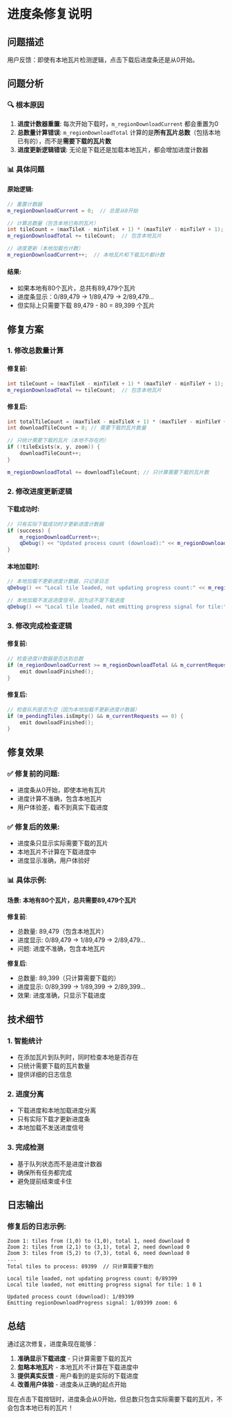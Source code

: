 # 进度条修复说明

## 问题描述

用户反馈：即使有本地瓦片检测逻辑，点击下载后进度条还是从0开始。

## 问题分析

### 🔍 **根本原因**

1. **进度计数器重置**: 每次开始下载时，`m_regionDownloadCurrent` 都会重置为0
2. **总数量计算错误**: `m_regionDownloadTotal` 计算的是**所有瓦片总数**（包括本地已有的），而不是**需要下载的瓦片数**
3. **进度更新逻辑错误**: 无论是下载还是加载本地瓦片，都会增加进度计数器

### 📊 **具体问题**

#### **原始逻辑**:
```cpp
// 重置计数器
m_regionDownloadCurrent = 0;  // 总是从0开始

// 计算总数量（包含本地已有的瓦片）
int tileCount = (maxTileX - minTileX + 1) * (maxTileY - minTileY + 1);
m_regionDownloadTotal += tileCount;  // 包含本地瓦片

// 进度更新（本地加载也计数）
m_regionDownloadCurrent++;  // 本地瓦片和下载瓦片都计数
```

#### **结果**:
- 如果本地有80个瓦片，总共有89,479个瓦片
- 进度条显示：0/89,479 → 1/89,479 → 2/89,479...
- 但实际上只需要下载 89,479 - 80 = 89,399 个瓦片

## 修复方案

### 1. **修改总数量计算**

#### **修复前**:
```cpp
int tileCount = (maxTileX - minTileX + 1) * (maxTileY - minTileY + 1);
m_regionDownloadTotal += tileCount;  // 包含本地瓦片
```

#### **修复后**:
```cpp
int totalTileCount = (maxTileX - minTileX + 1) * (maxTileY - minTileY + 1);
int downloadTileCount = 0; // 需要下载的瓦片数量

// 只统计需要下载的瓦片（本地不存在的）
if (!tileExists(x, y, zoom)) {
    downloadTileCount++;
}

m_regionDownloadTotal += downloadTileCount; // 只计算需要下载的瓦片数
```

### 2. **修改进度更新逻辑**

#### **下载成功时**:
```cpp
// 只有实际下载成功时才更新进度计数器
if (success) {
    m_regionDownloadCurrent++;
    qDebug() << "Updated process count (download):" << m_regionDownloadCurrent << "/" << m_regionDownloadTotal;
}
```

#### **本地加载时**:
```cpp
// 本地加载不更新进度计数器，只记录日志
qDebug() << "Local tile loaded, not updating progress count:" << m_regionDownloadCurrent << "/" << m_regionDownloadTotal;

// 本地加载不发送进度信号，因为这不是下载进度
qDebug() << "Local tile loaded, not emitting progress signal for tile:" << x << y << z;
```

### 3. **修改完成检查逻辑**

#### **修复前**:
```cpp
// 检查进度计数器是否达到总数
if (m_regionDownloadCurrent >= m_regionDownloadTotal && m_currentRequests == 0) {
    emit downloadFinished();
}
```

#### **修复后**:
```cpp
// 检查队列是否为空（因为本地加载不更新进度计数器）
if (m_pendingTiles.isEmpty() && m_currentRequests == 0) {
    emit downloadFinished();
}
```

## 修复效果

### ✅ **修复前的问题**:
- 进度条从0开始，即使本地有瓦片
- 进度计算不准确，包含本地瓦片
- 用户体验差，看不到真实下载进度

### ✅ **修复后的效果**:
- 进度条只显示实际需要下载的瓦片
- 本地瓦片不计算在下载进度中
- 进度显示准确，用户体验好

### 📊 **具体示例**:

#### **场景**: 本地有80个瓦片，总共需要89,479个瓦片

**修复前**:
- 总数量: 89,479（包含本地瓦片）
- 进度显示: 0/89,479 → 1/89,479 → 2/89,479...
- 问题: 进度不准确，包含本地瓦片

**修复后**:
- 总数量: 89,399（只计算需要下载的）
- 进度显示: 0/89,399 → 1/89,399 → 2/89,399...
- 效果: 进度准确，只显示下载进度

## 技术细节

### 1. **智能统计**
- 在添加瓦片到队列时，同时检查本地是否存在
- 只统计需要下载的瓦片数量
- 提供详细的日志信息

### 2. **进度分离**
- 下载进度和本地加载进度分离
- 只有实际下载才更新进度条
- 本地加载不发送进度信号

### 3. **完成检测**
- 基于队列状态而不是进度计数器
- 确保所有任务都完成
- 避免提前结束或卡住

## 日志输出

### **修复后的日志示例**:
```
Zoom 1: tiles from (1,0) to (1,0), total 1, need download 0
Zoom 2: tiles from (2,1) to (3,1), total 2, need download 0
Zoom 3: tiles from (5,2) to (7,3), total 6, need download 0
...
Total tiles to process: 89399  // 只计算需要下载的

Local tile loaded, not updating progress count: 0/89399
Local tile loaded, not emitting progress signal for tile: 1 0 1

Updated process count (download): 1/89399
Emitting regionDownloadProgress signal: 1/89399 zoom: 6
```

## 总结

通过这次修复，进度条现在能够：

1. **准确显示下载进度** - 只计算需要下载的瓦片
2. **忽略本地瓦片** - 本地瓦片不计算在下载进度中
3. **提供真实反馈** - 用户看到的是实际的下载进度
4. **改善用户体验** - 进度条从正确的起点开始

现在点击下载按钮时，进度条会从0开始，但总数只包含实际需要下载的瓦片，不会包含本地已有的瓦片！

